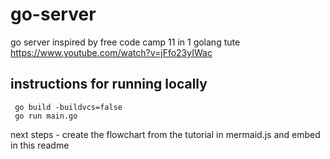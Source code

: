 # go-server
go server inspired by free code camp 11 in 1 golang tute https://www.youtube.com/watch?v=jFfo23yIWac

## instructions for running locally 

```
 go build -buildvcs=false
 go run main.go
```



next steps - create the flowchart from the tutorial in mermaid.js and embed in this readme

